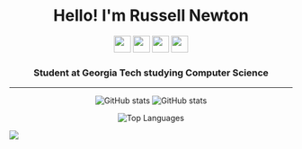 <div align="center">
  <h1>Hello! I'm Russell Newton</h1>
  
  <a href="https://www.github.com/Russell-Newton" target="blank"><img src="https://img.shields.io/endpoint?url=https%3A%2F%2Fraw.githubusercontent.com%2FRussell-Newton%2FRussell-Newton%2Fmain%2Fshields%2Fgithub.json&style=for-the-badge" height="30px" /></a>
  <a href="https://russell-newton.github.io" target="blank"><img src="https://img.shields.io/endpoint?url=https%3A%2F%2Fraw.githubusercontent.com%2FRussell-Newton%2FRussell-Newton%2Fmain%2Fshields%2Fportfolio.json&style=for-the-badge" height="30px" /></a>
  <a href="https://www.linkedin.com/in/russellnewton01/" target="blank"><img src="https://img.shields.io/endpoint?url=https%3A%2F%2Fraw.githubusercontent.com%2FRussell-Newton%2FRussell-Newton%2Fmain%2Fshields%2Flinkedin.json&style=for-the-badge" height="30px" /></a>
  <a href="mailto:russell.newton01@gmail.com" target="blank"><img src="https://img.shields.io/endpoint?url=https%3A%2F%2Fraw.githubusercontent.com%2FRussell-Newton%2FRussell-Newton%2Fmain%2Fshields%2Femail.json&style=for-the-badge" height="30px" /></a>

    
   ### Student at Georgia Tech studying Computer Science

  
</div>

<hr></hr>

<div align="center">

![GitHub stats](https://github-readme-stats.vercel.app/api?username=Russell-Newton&theme=github-dark&show_icons=true#gh-dark-mode-only)
![GitHub stats](https://github-readme-stats.vercel.app/api?username=Russell-Newton&theme=buefy&show_icons=true#gh-light-mode-only)
  
![Top Languages](https://github-readme-stats.vercel.app/api/top-langs/?username=Russell-Newton&layout=compact&langs_count=10)
  
</div>

![](https://hit.yhype.me/github/profile?user_id=18690062)

